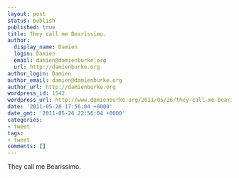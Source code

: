 ```yaml
---
layout: post
status: publish
published: true
title: They call me Bearissimo.
author:
  display_name: Damien
  login: Damien
  email: damien@damienburke.org
  url: http://damienburke.org
author_login: Damien
author_email: damien@damienburke.org
author_url: http://damienburke.org
wordpress_id: 1542
wordpress_url: http://www.damienburke.org/2011/05/26/they-call-me-bearissimo/
date: '2011-05-26 17:56:04 +0000'
date_gmt: '2011-05-26 22:56:04 +0000'
categories:
- tweet
tags:
- tweet
comments: []
---
```

<p>They call me Bearissimo.</p>
